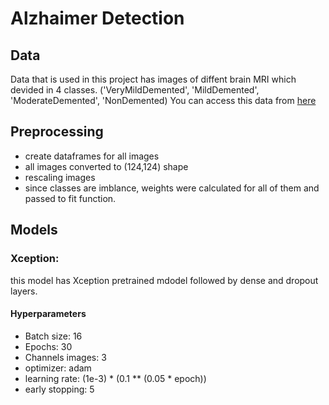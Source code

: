 # Alzhaimer Detection
## Data
Data that is used in this project has images of diffent brain MRI which devided in 4 classes. ('VeryMildDemented', 'MildDemented', 'ModerateDemented', 'NonDemented)
You can access this data from [here](https://www.kaggle.com/datasets/tourist55/alzheimers-dataset-4-class-of-images/data)

## Preprocessing
- create dataframes for all images
- all images converted to (124,124) shape
- rescaling images
- since classes are imblance, weights were calculated for all of them and passed to fit function.
## Models

### Xception:
this model has Xception pretrained mdodel followed by dense and dropout layers.
#### Hyperparameters
- Batch size: 16
- Epochs: 30
- Channels images: 3
- optimizer: adam
- learning rate: (1e-3) * (0.1 ** (0.05 * epoch))
- early stopping: 5




